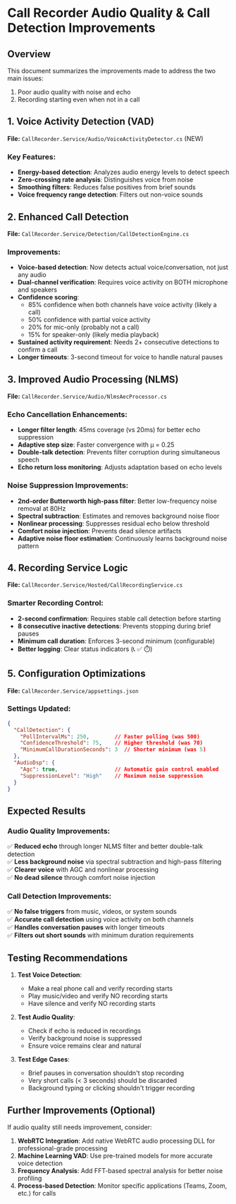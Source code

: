 # Call Recorder Audio Quality & Call Detection Improvements

## Overview
This document summarizes the improvements made to address the two main issues:
1. Poor audio quality with noise and echo
2. Recording starting even when not in a call

## 1. Voice Activity Detection (VAD)
**File:** `CallRecorder.Service/Audio/VoiceActivityDetector.cs` (NEW)

### Key Features:
- **Energy-based detection**: Analyzes audio energy levels to detect speech
- **Zero-crossing rate analysis**: Distinguishes voice from noise
- **Smoothing filters**: Reduces false positives from brief sounds
- **Voice frequency range detection**: Filters out non-voice sounds

## 2. Enhanced Call Detection
**File:** `CallRecorder.Service/Detection/CallDetectionEngine.cs`

### Improvements:
- **Voice-based detection**: Now detects actual voice/conversation, not just any audio
- **Dual-channel verification**: Requires voice activity on BOTH microphone and speakers
- **Confidence scoring**:
  - 85% confidence when both channels have voice activity (likely a call)
  - 50% confidence with partial voice activity
  - 20% for mic-only (probably not a call)
  - 15% for speaker-only (likely media playback)
- **Sustained activity requirement**: Needs 2+ consecutive detections to confirm a call
- **Longer timeouts**: 3-second timeout for voice to handle natural pauses

## 3. Improved Audio Processing (NLMS)
**File:** `CallRecorder.Service/Audio/NlmsAecProcessor.cs`

### Echo Cancellation Enhancements:
- **Longer filter length**: 45ms coverage (vs 20ms) for better echo suppression
- **Adaptive step size**: Faster convergence with μ = 0.25
- **Double-talk detection**: Prevents filter corruption during simultaneous speech
- **Echo return loss monitoring**: Adjusts adaptation based on echo levels

### Noise Suppression Improvements:
- **2nd-order Butterworth high-pass filter**: Better low-frequency noise removal at 80Hz
- **Spectral subtraction**: Estimates and removes background noise floor
- **Nonlinear processing**: Suppresses residual echo below threshold
- **Comfort noise injection**: Prevents dead silence artifacts
- **Adaptive noise floor estimation**: Continuously learns background noise pattern

## 4. Recording Service Logic
**File:** `CallRecorder.Service/Hosted/CallRecordingService.cs`

### Smarter Recording Control:
- **2-second confirmation**: Requires stable call detection before starting
- **8 consecutive inactive detections**: Prevents stopping during brief pauses
- **Minimum call duration**: Enforces 3-second minimum (configurable)
- **Better logging**: Clear status indicators (📞 ✅ ⏱️)

## 5. Configuration Optimizations
**File:** `CallRecorder.Service/appsettings.json`

### Settings Updated:
```json
{
  "CallDetection": {
    "PollIntervalMs": 250,        // Faster polling (was 500)
    "ConfidenceThreshold": 75,    // Higher threshold (was 70)
    "MinimumCallDurationSeconds": 3  // Shorter minimum (was 5)
  },
  "AudioDsp": {
    "Agc": true,                  // Automatic gain control enabled
    "SuppressionLevel": "High"    // Maximum noise suppression
  }
}
```

## Expected Results

### Audio Quality Improvements:
✅ **Reduced echo** through longer NLMS filter and better double-talk detection  
✅ **Less background noise** via spectral subtraction and high-pass filtering  
✅ **Clearer voice** with AGC and nonlinear processing  
✅ **No dead silence** through comfort noise injection  

### Call Detection Improvements:
✅ **No false triggers** from music, videos, or system sounds  
✅ **Accurate call detection** using voice activity on both channels  
✅ **Handles conversation pauses** with longer timeouts  
✅ **Filters out short sounds** with minimum duration requirements  

## Testing Recommendations

1. **Test Voice Detection**:
   - Make a real phone call and verify recording starts
   - Play music/video and verify NO recording starts
   - Have silence and verify NO recording starts

2. **Test Audio Quality**:
   - Check if echo is reduced in recordings
   - Verify background noise is suppressed
   - Ensure voice remains clear and natural

3. **Test Edge Cases**:
   - Brief pauses in conversation shouldn't stop recording
   - Very short calls (< 3 seconds) should be discarded
   - Background typing or clicking shouldn't trigger recording

## Further Improvements (Optional)

If audio quality still needs improvement, consider:

1. **WebRTC Integration**: Add native WebRTC audio processing DLL for professional-grade processing
2. **Machine Learning VAD**: Use pre-trained models for more accurate voice detection
3. **Frequency Analysis**: Add FFT-based spectral analysis for better noise profiling
4. **Process-based Detection**: Monitor specific applications (Teams, Zoom, etc.) for calls
